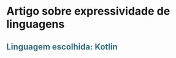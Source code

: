 <h1> Artigo sobre expressividade de linguagens </h1>
<h2 style="color: #2e6c80;">Linguagem escolhida: Kotlin</h2>
